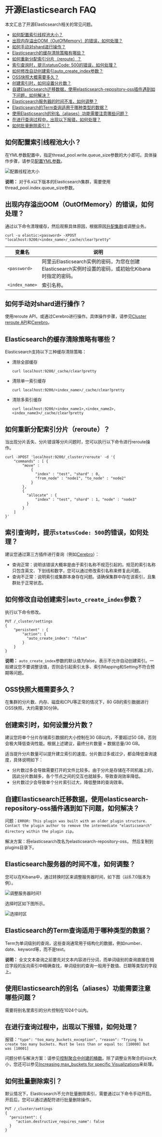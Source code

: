 # 开源Elasticsearch FAQ

本文汇总了开源Elasticsearch相关的常见问题。

-   [如何配置索引线程池大小？](#section_prp_6bi_our)
-   [出现内存溢出OOM（OutOfMemory）的错误，如何处理？](#section_1de_dy5_3j7)
-   [如何手动对shard进行操作？](#section_yfz_s3l_4qh)
-   [Elasticsearch的缓存清除策略有哪些？](#section_88t_fp8_8pd)
-   [如何重新分配索引分片（reroute）？](#section_2w1_cfv_mfd)
-   [索引查询时，提示statusCode: 500的错误，如何处理？](#section_hbj_bpj_x88)
-   [如何修改自动创建索引auto\_create\_index参数？](#section_l2r_3gz_gjs)
-   [OSS快照大概需要多久？](#section_bqp_vk8_i7d)
-   [创建索引时，如何设置分片数？](#section_a71_gt4_1lr)
-   [自建Elasticsearch迁移数据，使用elasticsearch-repository-oss插件遇到如下问题，如何解决？](#section_shq_6ns_3tl)
-   [Elasticsearch服务器的时间不准，如何调整？](#section_dg3_ci7_hms)
-   [Elasticsearch的Term查询适用于哪种类型的数据？](#section_361_lot_89b)
-   [使用Elasticsearch的别名（aliases）功能需要注意哪些问题？](#section_vpf_hzi_6r6)
-   [在进行查询过程中，出现以下报错，如何处理？](#section_544_f4t_phn)
-   [如何批量删除索引？](#section_cmt_se0_1v6)

## 如何配置索引线程池大小？

在YML参数配置中，指定thread\_pool.write.queue\_size参数的大小即可。具体操作步骤，请参见[配置YML参数](/intl.zh-CN/Elasticsearch/ES集群配置/配置YML参数.md)。

![配置线程池大小](https://static-aliyun-doc.oss-accelerate.aliyuncs.com/assets/img/zh-CN/5850005061/p180387.png)

**说明：** 对于6.x以下版本的Elasticsearch集群，需要使用thread\_pool.index.queue\_size参数。

## 出现内存溢出OOM（OutOfMemory）的错误，如何处理？

通过以下命令清理缓存，然后观察具体原因，根据原因[升配集群](/intl.zh-CN/Elasticsearch/升降配实例/升配集群.md)或调整业务。

```
curl -u elastic:<password> -XPOST "localhost:9200/<index_name>/_cache/clear?pretty"
```

|变量名|说明|
|---|--|
|`<password>`|阿里云Elasticsearch实例的密码，为您在创建Elasticsearch实例时设置的密码，或初始化Kibana时指定的密码。|
|`<index_name>`|索引名称。|

## 如何手动对shard进行操作？

使用reroute API，或通过Cerebro进行操作。具体操作步骤，请参见[Cluster reroute API](https://www.elastic.co/guide/en/elasticsearch/reference/7.6/cluster-reroute.html)和[Cerebro](/intl.zh-CN/最佳实践/Elasticsearch应用/集群管理/通过Cerebro访问阿里云ES.md)。

## Elasticsearch的缓存清除策略有哪些？

Elasticsearch支持以下三种缓存清除策略：

-   清除全部缓存

    ```
    curl localhost:9200/_cache/clear?pretty
    ```

-   清除单一索引缓存

    ```
    curl localhost:9200/<index_name>/_cache/clear?pretty
    ```

-   清除多索引缓存

    ```
    curl localhost:9200/<index_name1>,<index_name2>,<index_name3>/_cache/clear?pretty
    ```


## 如何重新分配索引分片（reroute）？

当出现分片丢失、分片错误等分片问题时，您可以执行以下命令进行reroute操作。

```
curl -XPOST 'localhost:9200/_cluster/reroute' -d '{
    "commands" : [ {
        "move" :
            {
              "index" : "test", "shard" : 0,
              "from_node" : "node1", "to_node" : "node2"
            }
        },
        {
          "allocate" : {
              "index" : "test", "shard" : 1, "node" : "node3"
          }
        }
    ]
}'
```

## 索引查询时，提示`statusCode: 500`的错误，如何处理？

建议您通过第三方插件进行查询（例如[Cerebro](/intl.zh-CN/最佳实践/Elasticsearch应用/集群管理/通过Cerebro访问阿里云ES.md)）：

-   查询正常：说明该错误大概率是由于索引名称不规范引起的。规范的索引名称只包含英文、下划线和数字，您可以通过修改索引名称来修复此问题。
-   查询不正常：说明索引或集群本身存在问题。请确保集群中存在该索引，且集群处于正常状态。

## 如何修改自动创建索引`auto_create_index`参数？

执行以下命令修改。

```
PUT /_cluster/settings
{
    "persistent" : {
        "action": {
          "auto_create_index": "false"
        }
    }
}
```

**说明：** `auto_create_index`参数的默认值为false，表示不允许自动创建索引。一般建议您不要调整该值，否则会引起索引太多、索引Mapping和Setting不符合预期等问题。

## OSS快照大概需要多久？

在集群的分片数、内存、磁盘和CPU等正常的情况下，80 GB的索引数据进行OSS快照，大约需要30分钟。

## 创建索引时，如何设置分片数？

建议您将单个分片存储索引数据的大小控制在30 GB以内，不要超过50 GB，否则会极大降低查询性能。根据上述建议，最终分片数量 = 数据总量/30 GB。

适当提升分片数量可以提升建立索引的速度。分片数过多或过少，都会降低查询速度，具体说明如下：

-   分片数过多会导致需要打开的文件比较多。由于分片是存储在不同机器上的，因此分片数越多，各个节点之间的交互也就越多，导致查询效率降低。
-   分片数过少会导致单个分片索引过大，降低整体的查询效率。

## 自建Elasticsearch迁移数据，使用elasticsearch-repository-oss插件遇到如下问题，如何解决？

问题：`ERROR: This plugin was built with an older plugin structure. Contact the plugin author to remove the intermediate "elasticsearch" directory within the plugin zip`。

解决方案：将elasticsearch改名为elasticsearch-repository-oss， 然后复制到plugins目录下。

## Elasticsearch服务器的时间不准，如何调整？

您可以在Kibana中，通过转换时区来调整服务器时间，如下图（以6.7.0版本为例）。

![调整服务器时间1](https://static-aliyun-doc.oss-accelerate.aliyuncs.com/assets/img/zh-CN/5850005061/p180469.png)

选择时区如下图所示。

![选择时区](https://static-aliyun-doc.oss-accelerate.aliyuncs.com/assets/img/zh-CN/5850005061/p180471.png)

## Elasticsearch的Term查询适用于哪种类型的数据？

Term为单词级别的查询，这些查询通常用于结构化的数据，例如number、date、keyword等，而不是text。

**说明：** 全⽂文本查询之前要先对文本内容进行分词，而单词级别的查询直接在相应字段的反向索引中精确查找，单词级别的查询一般用于数值、日期等类型的字段上。

## 使用Elasticsearch的别名（aliases）功能需要注意哪些问题？

需要将别名里索引的分片控制在1024个以内。

## 在进行查询过程中，出现以下报错，如何处理？

报错：`"type": "too_many_buckets_exception", "reason": "Trying to create too many buckets. Must be less than or equal to: [10000] but was [10001]`

问题分析与解决方案：请参见[控制聚合中创建的桶数](https://xbuba.com/questions/57393548)。除了调整业务聚合的size大小，您还可以参见[Increasing max\_buckets for specific Visualizations](https://discuss.elastic.co/t/increasing-max-buckets-for-specific-visualizations/187390)来处理。

## 如何批量删除索引？

默认情况下，Elasticsearch不允许批量删除索引，需要通过以下命令手动开启。开启后，您可以通过通配符进行批量删除操作。

```
PUT /_cluster/settings
{
  "persistent": {
     "action.destructive_requires_name": false
  }
}
```

